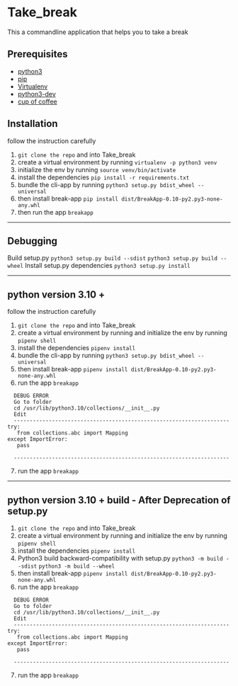 # Take_break

This a commandline application that helps you to take a break

## Prerequisites

- [python3](https://www.python.org/downloads/)
- [pip](https://pip.pypa.io/en/stable/installing/)
- [Virtualenv](https://virtualenv.pypa.io/en/latest/installation/)
- [python3-dev](https://www.digitalocean.com/community/tutorials/how-to-install-python-3-and-set-up-a-programming-environment-on-an-ubuntu-16-04-server)
- [cup of coffee](https://www.wikihow.com/Make-Instant-Coffee)

## Installation

follow the instruction carefully

1. `git clone the repo` and into Take_break
2. create a virtual environment by running `virtualenv -p python3 venv`
3. initialize the env by running `source venv/bin/activate`
4. install the dependencies `pip install -r requirements.txt`
5. bundle the cli-app by running `python3 setup.py bdist_wheel --universal`
6. then install break-app `pip install dist/BreakApp-0.10-py2.py3-none-any.whl`
7. then run the app `breakapp`

---------------------------------------------------------------------------------------
 ## Debugging
  
Build setup.py  `python3 setup.py build --sdist` `python3 setup.py build --wheel`
Install setup.py dependencies `python3 setup.py install`

---------------------------------------------------------------------------------------

## python version 3.10 +

follow the instruction carefully


1. `git clone the repo` and into Take_break
2. create a virtual environment by running and initialize the env by running `pipenv shell`
3. install the dependencies `pipenv install`
4. bundle the cli-app by running `python3 setup.py bdist_wheel --universal`
5. then install break-app `pipenv install dist/BreakApp-0.10-py2.py3-none-any.whl`
6. run the app `breakapp`
   
 ```  
   DEBUG ERROR
   Go to folder
   cd /usr/lib/python3.10/collections/__init__.py
   Edit
   --------------------------------------------------------------------
try:
    from collections.abc import Mapping
except ImportError:
    pass

   --------------------------------------------------------------------
 ```
  
7. run the app `breakapp`

---------------------------------------------------------------------------------------

## python version 3.10 +  build - After Deprecation of setup.py
1. `git clone the repo` and into Take_break
2. create a virtual environment by running and initialize the env by running `pipenv shell`
3. install the dependencies `pipenv install`
4. Python3 build backward-compatibility with setup.py `python3 -m build --sdist` `python3 -m build --wheel` 
5. then install break-app `pipenv install dist/BreakApp-0.10-py2.py3-none-any.whl`
6. run the app `breakapp`
 ```  
   DEBUG ERROR
   Go to folder
   cd /usr/lib/python3.10/collections/__init__.py
   Edit
   --------------------------------------------------------------------
try:
    from collections.abc import Mapping
except ImportError:
    pass

   --------------------------------------------------------------------
 ```
  
7. run the app `breakapp`
   
